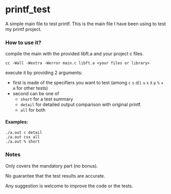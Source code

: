 # printf_test
A simple main file to test printf.
This is the main file I have been using to test my printf project.

### How to use it?
compile the main with the provided libft.a and your project c files.
```console
cc -Wall -Wextra -Werror main.c libft.a <your files or library>
```
execute it by providing 2 arguments: 
* first is made of the specifiers you want to test (among `c` `s` `d`/`i` `u` `x` `X` `p` `%` + `m` for other tests)
* second can be one of
  * `short` for a test summary
  * `detail` for detailed output comparison with original printf.
  * `all` for both
#### Examples:
```console
./a.out c detail
./a.out csx all
./a.out % short
```
### Notes
Only covers the mandatory part (no bonus).

No guarantee that the test results are accurate.

Any suggestion is welcome to improve the code or the tests.
